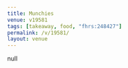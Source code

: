 ```yaml
---
title: Munchies
venue: v19581
tags: [takeaway, food, "fhrs:248427"]
permalink: /v/19581/
layout: venue
---
```

null